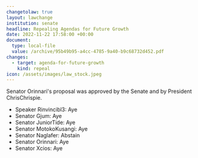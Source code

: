 ```yaml
---
changetolaw: true
layout: lawchange
institution: senate
headline: Repealing Agendas for Future Growth
date: 2022-11-22 17:58:00 +00:00
document:
  type: local-file
  value: /archive/95b49b95-a4cc-4785-9a40-b9c68732d452.pdf
changes:
  - target: agenda-for-future-growth
    kind: repeal
icon: /assets/images/law_stock.jpeg
---
```

Senator Orinnari's proposal was approved by the Senate and by President ChrisChrispie.<!--more-->

- Speaker Rinvincibl3: Aye
- Senator Gjum: Aye
- Senator JuniorTide: Aye
- Senator MotokoKusangi: Aye
- Senator Naglafer: Abstain
- Senator Orinnari: Aye
- Senator Xcios: Aye

